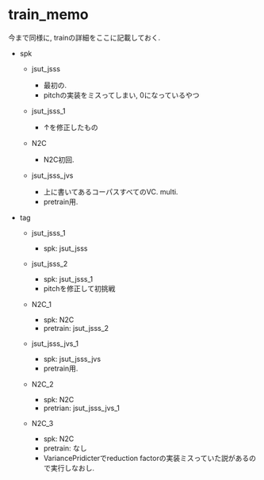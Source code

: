 # train_memo
今まで同様に, trainの詳細をここに記載しておく.

- spk
    - jsut_jsss
        - 最初の.
        - pitchの実装をミスってしまい, 0になっているやつ
    
    - jsut_jsss_1
        - ↑を修正したもの

    - N2C
        - N2C初回.
    
    - jsut_jsss_jvs
        - 上に書いてあるコーパスすべてのVC. multi.
        - pretrain用.

- tag
    - jsut_jsss_1
        - spk: jsut_jsss
    
    - jsut_jsss_2
        - spk: jsut_jsss_1
        - pitchを修正して初挑戦
    
    - N2C_1
        - spk: N2C
        - pretrain: jsut_jsss_2
    
    - jsut_jsss_jvs_1
        - spk: jsut_jsss_jvs
        - pretrain用.

    - N2C_2
        - spk: N2C
        - pretrian: jsut_jsss_jvs_1

    - N2C_3
        - spk: N2C
        - pretrain: なし
        - VariancePridicterでreduction factorの実装ミスっていた説があるので実行しなおし.